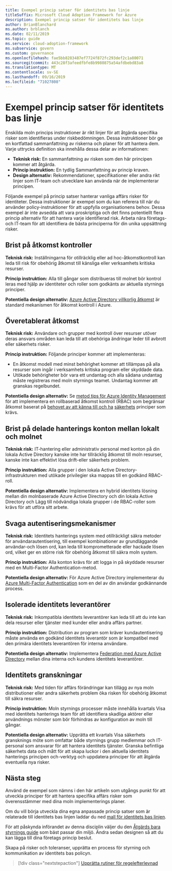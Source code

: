 ```yaml
---
title: Exempel princip satser för identitets bas linje
titleSuffix: Microsoft Cloud Adoption Framework for Azure
description: Exempel princip satser för identitets bas linje
author: BrianBlanchard
ms.author: brblanch
ms.date: 02/11/2019
ms.topic: guide
ms.service: cloud-adoption-framework
ms.subservice: govern
ms.custom: governance
ms.openlocfilehash: fae5bb8283487ef7724f872fc293def2c1a80071
ms.sourcegitcommit: 443c28f3afeedfbfe8b9980875a54afdbebd83a8
ms.translationtype: MT
ms.contentlocale: sv-SE
ms.lasthandoff: 09/16/2019
ms.locfileid: "71027808"
---
```

# <a name="identity-baseline-sample-policy-statements"></a>Exempel princip satser för identitets bas linje

Enskilda moln princips instruktioner är rikt linjer för att åtgärda specifika risker som identifieras under riskbedömningen. Dessa instruktioner bör ge en kortfattad sammanfattning av riskerna och planer för att hantera dem. Varje uttrycks definition ska innehålla dessa delar av informationen:

- **Teknisk risk:** En sammanfattning av risken som den här principen kommer att åtgärda.
- **Princip instruktion:** En tydlig Sammanfattning av princip kraven.
- **Design alternativ:** Rekommendationer, specifikationer eller andra rikt linjer som IT-team och utvecklare kan använda när de implementerar principen.

Följande exempel på princip satser hanterar vanliga affärs risker för identiteter. Dessa instruktioner är exempel som du kan referera till när du använder policy-instruktioner för att uppfylla organisationens behov. Dessa exempel är inte avsedda att vara proskriptiga och det finns potentiellt flera princip alternativ för att hantera varje identifierad risk. Arbeta nära företags-och IT-team för att identifiera de bästa principerna för din unika uppsättning risker.

## <a name="lack-of-access-controls"></a>Brist på åtkomst kontroller

**Teknisk risk:** Inställningarna för otillräcklig eller ad hoc-åtkomstkontroll kan leda till risk för obehörig åtkomst till känsliga eller verksamhets kritiska resurser.

**Princip instruktion:** Alla till gångar som distribueras till molnet bör kontrol leras med hjälp av identiteter och roller som godkänts av aktuella styrnings principer.

**Potentiella design alternativ:** [Azure Active Directory villkorlig åtkomst](https://docs.microsoft.com/azure/active-directory/conditional-access/overview) är standard mekanismen för åtkomst kontroll i Azure.

## <a name="overprovisioned-access"></a>Överetablerat åtkomst

**Teknisk risk:** Användare och grupper med kontroll över resurser utöver deras ansvars områden kan leda till att obehöriga ändringar leder till avbrott eller säkerhets risker.

**Princip instruktion:** Följande principer kommer att implementeras:

- En åtkomst modell med minst behörighet kommer att tillämpas på alla resurser som ingår i verksamhets kritiska program eller skyddade data.
- Utökade behörigheter bör vara ett undantag och alla sådana undantag måste registreras med moln styrnings teamet. Undantag kommer att granskas regelbundet.

**Potentiella design alternativ:** Se [metod tips för Azure Identity Management](https://docs.microsoft.com/azure/security/azure-security-identity-management-best-practices) för att implementera en rollbaserad åtkomst kontroll (RBAC) som begränsar åtkomst baserat på [behovet av att känna till och ha](https://wikipedia.org/wiki/Need_to_know) [säkerhets](https://wikipedia.org/wiki/Principle_of_least_privilege) principer som krävs.

## <a name="lack-of-shared-management-accounts-between-on-premises-and-the-cloud"></a>Brist på delade hanterings konton mellan lokalt och molnet

**Teknisk risk:** IT-hantering eller administrativ personal med konton på din lokala Active Directory kanske inte har tillräcklig åtkomst till moln resurser, kanske inte kan effektivt lösa drift-eller säkerhets problem.

**Princip instruktion:** Alla grupper i den lokala Active Directory-infrastrukturen med utökade privilegier ska mappas till en godkänd RBAC-roll.

**Potentiella design alternativ:** Implementera en hybrid identitets lösning mellan din molnbaserade Azure Active Directory och din lokala Active Directory och Lägg till nödvändiga lokala grupper i de RBAC-roller som krävs för att utföra sitt arbete.

## <a name="weak-authentication-mechanisms"></a>Svaga autentiseringsmekanismer

**Teknisk risk:** Identitets hanterings system med otillräckligt säkra metoder för användarautentisering, till exempel kombinationer av grundläggande användar-och lösen ord, kan leda till komprometterade eller hackade lösen ord, vilket ger en större risk för obehörig åtkomst till säkra moln system.

**Princip instruktion:** Alla konton krävs för att logga in på skyddade resurser med en Multi-Factor Authentication-metod.

**Potentiella design alternativ:** För Azure Active Directory implementerar du [Azure Multi-Factor Authentication](https://docs.microsoft.com/azure/active-directory/authentication/concept-mfa-howitworks) som en del av din användar godkännande process.

## <a name="isolated-identity-providers"></a>Isolerade identitets leverantörer

**Teknisk risk:** Inkompatibla identitets leverantörer kan leda till att du inte kan dela resurser eller tjänster med kunder eller andra affärs partner.

**Princip instruktion:** Distribution av program som kräver kundautentisering måste använda en godkänd identitets leverantör som är kompatibel med den primära identitets leverantören för interna användare.

**Potentiella design alternativ:** Implementera [Federation med Azure Active Directory](https://docs.microsoft.com/azure/active-directory/hybrid/whatis-fed) mellan dina interna och kundens identitets leverantörer.

## <a name="identity-reviews"></a>Identitets granskningar

**Teknisk risk:** Med tiden för affärs förändringar kan tillägg av nya moln distributioner eller andra säkerhets problem öka risken för obehörig åtkomst till säkra resurser.

**Princip instruktion:** Moln styrnings processer måste innehålla kvartals Visa med identitets hanterings team för att identifiera skadliga aktörer eller användnings mönster som bör förhindras av konfiguration av moln till gångar.

**Potentiella design alternativ:** Upprätta ett kvartals Visa säkerhets gransknings möte som omfattar både styrnings grupp medlemmar och IT-personal som ansvarar för att hantera identitets tjänster. Granska befintliga säkerhets data och mått för att skapa luckor i den aktuella identitets hanterings principen och-verktyg och uppdatera principer för att åtgärda eventuella nya risker.

## <a name="next-steps"></a>Nästa steg

Använd de exempel som nämns i den här artikeln som utgångs punkt för att utveckla principer för att hantera specifika affärs risker som överensstämmer med dina moln implementerings planer.

Om du vill börja utveckla dina egna anpassade princip satser som är relaterade till identitets bas linjen laddar du ned [mall för identitets bas linjen](./template.md).

För att påskynda införandet av denna disciplin väljer du den [Åtgärds bara styrnings guide](../guides/index.md) som bäst passar din miljö. Ändra sedan designen så att du kan lägga till dina företags princip beslut.

Skapa på risker och toleranser, upprätta en process för styrning och kommunikation av identitets bas policyn.

> [!div class="nextstepaction"]
> [Upprätta rutiner för regelefterlevnad](./compliance-processes.md)
